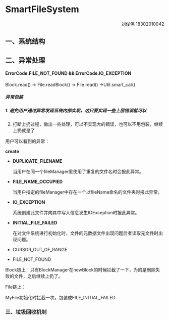 # SmartFileSystem

<p align ="right">刘俊伟 18302010042</p>

## 一、系统结构

## 二、异常处理

#### ErrorCode.FILE_NOT_FOUND && ErrorCode.IO_EXCEPTION

Block.read() ->  File.readBlock() -> File.read() ->Util.smart_cat()

##### 异常包装

##### 1. 避免用户通过异常发现系统内部实现，这只要实现一些上层错误就可以

2. 打断上扔过程，做出一些处理，可以不实现大的错误，也可以不用包装，继续上扔就是了



用户可以看到的异常：

**create**

* **DUPLICATE_FILENAME**

  当用户在同一个fileManager里使用了重复的文件名时会报此异常。

* **FILE_NAME_OCCUPIED**

  当用户指定的fileManager中存在一个以fileName命名的文件夹时报此异常。

* **IO_EXCEPTION**

  系统创建此文件并向其中写入信息发生IOException时报此异常。

* **INITIAL_FILE_FAILED**

  在对文件系统进行初始化时，文件的元数据文件出现问题后者读取元文件时出现问题。



* CURSOR_OUT_OF_RANGE
* FILE_NOT_FOUND





Block链上：只有BlockManager在newBlock的时候拦截了一下，为的是删除失败的文件，之后继续上扔了。

File链上：

MyFile初始化时拦截一次，包装成FILE_INITIAL_FAILED



### 三、垃圾回收机制